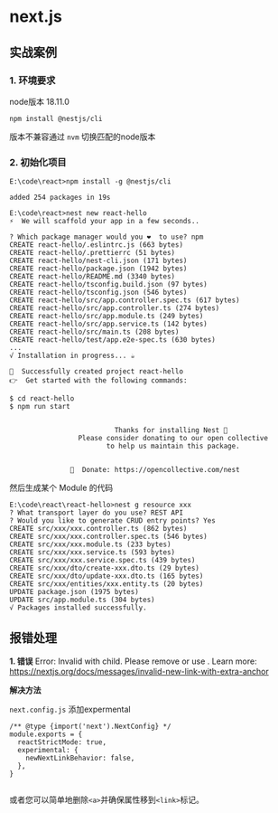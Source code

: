 # next.js

## 实战案例

###  1. 环境要求

node版本 18.11.0

```
npm install @nestjs/cli  
```

 版本不兼容通过 `nvm` 切换匹配的node版本 

### 2. 初始化项目

```
E:\code\react>npm install -g @nestjs/cli

added 254 packages in 19s

E:\code\react>nest new react-hello
⚡  We will scaffold your app in a few seconds..

? Which package manager would you ❤️  to use? npm
CREATE react-hello/.eslintrc.js (663 bytes)
CREATE react-hello/.prettierrc (51 bytes)
CREATE react-hello/nest-cli.json (171 bytes)
CREATE react-hello/package.json (1942 bytes)
CREATE react-hello/README.md (3340 bytes)
CREATE react-hello/tsconfig.build.json (97 bytes)
CREATE react-hello/tsconfig.json (546 bytes)
CREATE react-hello/src/app.controller.spec.ts (617 bytes)
CREATE react-hello/src/app.controller.ts (274 bytes)
CREATE react-hello/src/app.module.ts (249 bytes)
CREATE react-hello/src/app.service.ts (142 bytes)
CREATE react-hello/src/main.ts (208 bytes)
CREATE react-hello/test/app.e2e-spec.ts (630 bytes)
...
√ Installation in progress... ☕

🚀  Successfully created project react-hello
👉  Get started with the following commands:

$ cd react-hello
$ npm run start


                          Thanks for installing Nest 🙏
                 Please consider donating to our open collective
                        to help us maintain this package.


               🍷  Donate: https://opencollective.com/nest

```

然后生成某个 Module 的代码

```
E:\code\react\react-hello>nest g resource xxx
? What transport layer do you use? REST API
? Would you like to generate CRUD entry points? Yes
CREATE src/xxx/xxx.controller.ts (862 bytes)
CREATE src/xxx/xxx.controller.spec.ts (546 bytes)
CREATE src/xxx/xxx.module.ts (233 bytes)
CREATE src/xxx/xxx.service.ts (593 bytes)
CREATE src/xxx/xxx.service.spec.ts (439 bytes)
CREATE src/xxx/dto/create-xxx.dto.ts (29 bytes)
CREATE src/xxx/dto/update-xxx.dto.ts (165 bytes)
CREATE src/xxx/entities/xxx.entity.ts (20 bytes)
UPDATE package.json (1975 bytes)
UPDATE src/app.module.ts (304 bytes)
√ Packages installed successfully.
```



## 报错处理



**1. 错误**
Error: Invalid <Link> with <a> child. Please remove <a> or use <Link legacyBehavior>. Learn more: https://nextjs.org/docs/messages/invalid-new-link-with-extra-anchor

**解决方法**  

`next.config.js` 添加expermental 

```
/** @type {import('next').NextConfig} */
module.exports = {
  reactStrictMode: true,
  experimental: {
    newNextLinkBehavior: false,
  },
}


```

或者您可以简单地删除`<a>`并确保属性移到`<link>`标记。